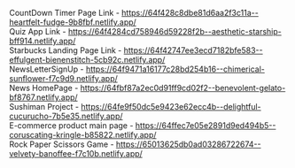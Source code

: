 CountDown Timer Page Link - https://64f428c8dbe81d6aa2f3c11a--heartfelt-fudge-9b8fbf.netlify.app/                                                                      
Quiz App Link - https://64f4284cd758946d59228f2b--aesthetic-starship-bff914.netlify.app/                                                                               
Starbucks Landing Page Link - https://64f42747ee3ecd7182bfe583--effulgent-bienenstitch-5cb92c.netlify.app/                                                             
NewsLetterSignUp - https://64f9471a16177c28bd254b16--chimerical-sunflower-f7c9d9.netlify.app/                                                                      
News HomePage - https://64fbf87a2ec0d91ff9cd02f2--benevolent-gelato-bf8767.netlify.app/                                                                                                                        
Sushiman Project - https://64fe9f50dc5e9423e62ecc4b--delightful-cucurucho-7b5e35.netlify.app/                                                                                                                           
E-commerce product main page - https://64ffec7e05e2891d9ed494b5--coruscating-kringle-b85822.netlify.app/                                                                                                                
Rock Paper Scissors Game -  https://65013625db0ad03286722674--velvety-banoffee-f7c10b.netlify.app/
